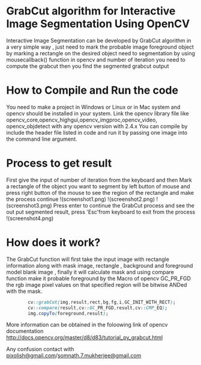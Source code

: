 # GrabCut algorithm for Interactive Image Segmentation Using OpenCV
Interactive Image Segmentation can be developed by GrabCut algorithm in a very simple way , just need to mark the probable image foreground object by marking 
a rectangle on the desired object need to segmentation by using mousecallback() function in opencv and number of iteration you need to compute the grabcut
then you find the segmented grabcut output  

# How to Compile and Run the code
You need to make a project in Windows or Linux or in Mac system and opencv should be installed in your system.
Link the opencv library file like opencv_core,opencv_highgui,opencv_imgproc,opencv_video, opencv_objdetect with any opencv version with 2.4.x
You can compile by include the header file listed in code and run it by passing one image into the command line argument.

# Process to get result
First give the input of number of iteration  from the keyboard and then 
Mark a rectangle of the object you want to segment by  left button of mouse and press right button of the mouse to see the region of the rectangle 
and  make the process continue
!(screenshot1.png)
!(screenshot2.png)
!(screenshot3.png)
Press enter to continue the GrabCut process and see the out put segmented result, press 'Esc'from keyboard to exit from the process
!(screenshot4.png)
 
# How does it work?
The GrabCut function will first take the input image with rectangle information along with mask image, rectangle , background and foreground model blank image
, finally it will calculate mask and using compare function make it probable foreground by the Macro of opencv GC_PR_FGD
the rgb image pixel values on that specified region will be bitwise ANDed with the mask.
```css
		cv::grabCut(img,result,rect,bg,fg,i,GC_INIT_WITH_RECT);
		cv::compare(result,cv::GC_PR_FGD,result,cv::CMP_EQ);
		img.copyTo(foreground,result); 
```
More information can be obtained in the foloowing link of opencv documentation
http://docs.opencv.org/master/d8/d83/tutorial_py_grabcut.html

Any confusion contact with pixolish@gmail.com/somnath.7.mukherjee@gmail.com
